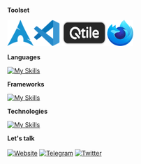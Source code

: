 **Toolset**

<img src="./arch.svg" height="60" width="60"><img src="./code.svg" height="60" width="60"> <img src="./qtile.png" height="60" width="105"><img src="./firefox.svg" height="60" width="60">

**Languages**

[![My Skills](https://skillicons.dev/icons?i=ts,js,mysql,mongodb,postgres)](https://skillicons.dev)
<br />

**Frameworks**

[![My Skills](https://skillicons.dev/icons?i=react,nextjs,express,nodejs,sass,tailwind,bootstrap)](https://skillicons.dev)
<br />

**Technologies**

[![My Skills](https://skillicons.dev/icons?i=firebase,prisma,vite,figma,redux,git,postman)](https://skillicons.dev)
<br />

**Let's talk**
<br /> <br />
[![Website](https://img.shields.io/badge/-Mohammedd.com-gray?logo=about.me&style=for-the-badge&logoColor=white)](https://mohammedd.com)
[![Telegram](https://img.shields.io/badge/-Telegram-gray?logo=Telegram&style=for-the-badge&logoColor=white)](https://t.me/Mohammed_jabbar)
[![Twitter](https://img.shields.io/badge/-LinkedIn-gray?logo=linkedin&style=for-the-badge&logoColor=white)](https://www.linkedin.com/in/mohammedd-jabbar)
